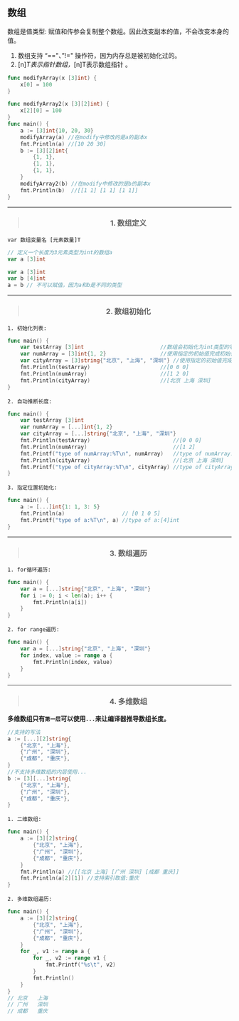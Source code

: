 ## 数组
数组是值类型: 赋值和传参会复制整个数组。因此改变副本的值，不会改变本身的值。

1. 数组支持 “=="、”!=" 操作符，因为内存总是被初始化过的。
2. [n]*T表示指针数组，*[n]T表示数组指针 。

```go
func modifyArray(x [3]int) {
	x[0] = 100
}

func modifyArray2(x [3][2]int) {
	x[2][0] = 100
}
func main() {
	a := [3]int{10, 20, 30}
	modifyArray(a) //在modify中修改的是a的副本x
	fmt.Println(a) //[10 20 30]
	b := [3][2]int{
		{1, 1},
		{1, 1},
		{1, 1},
	}
	modifyArray2(b) //在modify中修改的是b的副本x
	fmt.Println(b)  //[[1 1] [1 1] [1 1]]
}
```

---

> <h3 style="text-align: center;"> 1. 数组定义 </h3>
`var 数组变量名 [元素数量]T`
```go
// 定义一个长度为3元素类型为int的数组a
var a [3]int
```
```go
var a [3]int
var b [4]int
a = b // 不可以赋值，因为a和b是不同的类型
```

--- 

> <h3 style="text-align: center;"> 2. 数组初始化 </h3>
`1. 初始化列表:`
```go
func main() {
	var testArray [3]int                        //数组会初始化为int类型的零值
	var numArray = [3]int{1, 2}                 //使用指定的初始值完成初始化
	var cityArray = [3]string{"北京", "上海", "深圳"} //使用指定的初始值完成初始化
	fmt.Println(testArray)                      //[0 0 0]
	fmt.Println(numArray)                       //[1 2 0]
	fmt.Println(cityArray)                      //[北京 上海 深圳]
}
```

`2. 自动推断长度:`
```go
func main() {
	var testArray [3]int
	var numArray = [...]int{1, 2}
	var cityArray = [...]string{"北京", "上海", "深圳"}
	fmt.Println(testArray)                          //[0 0 0]
	fmt.Println(numArray)                           //[1 2]
	fmt.Printf("type of numArray:%T\n", numArray)   //type of numArray:[2]int
	fmt.Println(cityArray)                          //[北京 上海 深圳]
	fmt.Printf("type of cityArray:%T\n", cityArray) //type of cityArray:[3]string
}
```

`3. 指定位置初始化:`
```go
func main() {
	a := [...]int{1: 1, 3: 5}
	fmt.Println(a)                  // [0 1 0 5]
	fmt.Printf("type of a:%T\n", a) //type of a:[4]int
}
```

---

> <h3 style="text-align: center;"> 3. 数组遍历 </h3>
`1. for循环遍历:`
```go
func main() {
	var a = [...]string{"北京", "上海", "深圳"}
	for i := 0; i < len(a); i++ {
		fmt.Println(a[i])
	}
}
```

`2. for range遍历:`
```go
func main() {
    var a = [...]string{"北京", "上海", "深圳"}
    for index, value := range a {
        fmt.Println(index, value)
    }
}
```

---

> <h3 style="text-align: center;"> 4. 多维数组 </h3>
**多维数组只有`第一层`可以使用`...`来让编译器推导数组长度。**
```go
//支持的写法
a := [...][2]string{
	{"北京", "上海"},
	{"广州", "深圳"},
	{"成都", "重庆"},
}
//不支持多维数组的内层使用...
b := [3][...]string{
	{"北京", "上海"},
	{"广州", "深圳"},
	{"成都", "重庆"},
}
```

`1. 二维数组:`
```go
func main() {
	a := [3][2]string{
		{"北京", "上海"},
		{"广州", "深圳"},
		{"成都", "重庆"},
	}
	fmt.Println(a) //[[北京 上海] [广州 深圳] [成都 重庆]]
	fmt.Println(a[2][1]) //支持索引取值:重庆
}
```

`2. 多维数组遍历:`
```go
func main() {
	a := [3][2]string{
		{"北京", "上海"},
		{"广州", "深圳"},
		{"成都", "重庆"},
	}
	for _, v1 := range a {
		for _, v2 := range v1 {
			fmt.Printf("%s\t", v2)
		}
		fmt.Println()
	}
}
// 北京	上海	
// 广州	深圳	
// 成都	重庆	

```





